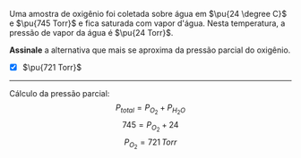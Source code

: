 Uma amostra de oxigênio foi coletada sobre água em $\pu{24 \degree C}$ e $\pu{745 Torr}$ e fica saturada com vapor d'água. Nesta temperatura, a pressão de vapor da água é $\pu{24 Torr}$.

**Assinale** a alternativa que mais se aproxima da pressão parcial do oxigênio.

- [x] $\pu{721 Torr}$

---

Cálculo da pressão parcial:
$$P_{total}=P_{O_{2}}+P_{H_{2}O} $$
$$745=P_{O_2}+24$$
$$P_{O_2}=721\,Torr$$